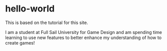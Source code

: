 # hello-world
This is based on the tutorial for this site.


I am a student at Full Sail University for Game Design and am spending time learning to use new features to better enhance my understanding of how to create games!
